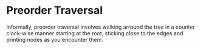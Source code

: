 # Preorder Traversal 
Informally,
preorder traversal involves walking arround the tree in a counter clock-wise manner
starting at the root, sticking close to the edges and printing nodes as you encounter them.
